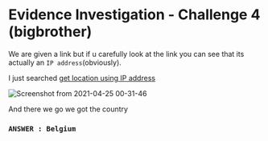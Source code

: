 # Evidence Investigation - Challenge 4 (bigbrother)

We are given a link but if u carefully look at the link you can see that its actually an `IP address`(obviously).

I just searched [get location using IP address](https://whatismyipaddress.com/ip-lookup)

![Screenshot from 2021-04-25 00-31-46](https://user-images.githubusercontent.com/66634743/115972210-0ab3da80-a55e-11eb-9059-26c376747acb.png)

And there we go we got the country

### `ANSWER : Belgium`
